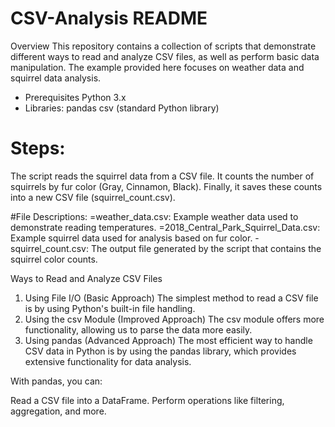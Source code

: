 # CSV-Analysis README
Overview
This repository contains a collection of scripts that demonstrate different ways to read and analyze CSV files, as well as perform basic data manipulation. The example provided here focuses on weather data and squirrel data analysis.

- Prerequisites
  Python 3.x
- Libraries:
    pandas
    csv (standard Python library)
  
# Steps:
The script reads the squirrel data from a CSV file.
It counts the number of squirrels by fur color (Gray, Cinnamon, Black).
Finally, it saves these counts into a new CSV file (squirrel_count.csv).

#File Descriptions:
=weather_data.csv: Example weather data used to demonstrate reading temperatures.
=2018_Central_Park_Squirrel_Data.csv: Example squirrel data used for analysis based on fur color.
-squirrel_count.csv: The output file generated by the script that contains the squirrel color counts.


  Ways to Read and Analyze CSV Files
1. Using File I/O (Basic Approach)
The simplest method to read a CSV file is by using Python's built-in file handling.
2. Using the csv Module (Improved Approach)
The csv module offers more functionality, allowing us to parse the data more easily.
3. Using pandas (Advanced Approach)
The most efficient way to handle CSV data in Python is by using the pandas library, which provides extensive functionality for data analysis.

With pandas, you can:

Read a CSV file into a DataFrame.
Perform operations like filtering, aggregation, and more.
